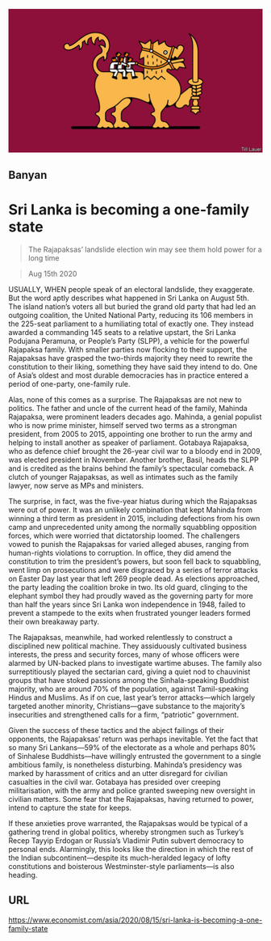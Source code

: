![](./images/20200815_ASD000_0.jpg)

## Banyan

# Sri Lanka is becoming a one-family state

> The Rajapaksas’ landslide election win may see them hold power for a long time

> Aug 15th 2020

USUALLY, WHEN people speak of an electoral landslide, they exaggerate. But the word aptly describes what happened in Sri Lanka on August 5th. The island nation’s voters all but buried the grand old party that had led an outgoing coalition, the United National Party, reducing its 106 members in the 225-seat parliament to a humiliating total of exactly one. They instead awarded a commanding 145 seats to a relative upstart, the Sri Lanka Podujana Peramuna, or People’s Party (SLPP), a vehicle for the powerful Rajapaksa family. With smaller parties now flocking to their support, the Rajapaksas have grasped the two-thirds majority they need to rewrite the constitution to their liking, something they have said they intend to do. One of Asia’s oldest and most durable democracies has in practice entered a period of one-party, one-family rule.

Alas, none of this comes as a surprise. The Rajapaksas are not new to politics. The father and uncle of the current head of the family, Mahinda Rajapaksa, were prominent leaders decades ago. Mahinda, a genial populist who is now prime minister, himself served two terms as a strongman president, from 2005 to 2015, appointing one brother to run the army and helping to install another as speaker of parliament. Gotabaya Rajapaksa, who as defence chief brought the 26-year civil war to a bloody end in 2009, was elected president in November. Another brother, Basil, heads the SLPP and is credited as the brains behind the family’s spectacular comeback. A clutch of younger Rajapaksas, as well as intimates such as the family lawyer, now serve as MPs and ministers.

The surprise, in fact, was the five-year hiatus during which the Rajapaksas were out of power. It was an unlikely combination that kept Mahinda from winning a third term as president in 2015, including defections from his own camp and unprecedented unity among the normally squabbling opposition forces, which were worried that dictatorship loomed. The challengers vowed to punish the Rajapaksas for varied alleged abuses, ranging from human-rights violations to corruption. In office, they did amend the constitution to trim the president’s powers, but soon fell back to squabbling, went limp on prosecutions and were disgraced by a series of terror attacks on Easter Day last year that left 269 people dead. As elections approached, the party leading the coalition broke in two. Its old guard, clinging to the elephant symbol they had proudly waved as the governing party for more than half the years since Sri Lanka won independence in 1948, failed to prevent a stampede to the exits when frustrated younger leaders formed their own breakaway party.

The Rajapaksas, meanwhile, had worked relentlessly to construct a disciplined new political machine. They assiduously cultivated business interests, the press and security forces, many of whose officers were alarmed by UN-backed plans to investigate wartime abuses. The family also surreptitiously played the sectarian card, giving a quiet nod to chauvinist groups that have stoked passions among the Sinhala-speaking Buddhist majority, who are around 70% of the population, against Tamil-speaking Hindus and Muslims. As if on cue, last year’s terror attacks—which largely targeted another minority, Christians—gave substance to the majority’s insecurities and strengthened calls for a firm, “patriotic” government.

Given the success of these tactics and the abject failings of their opponents, the Rajapaksas’ return was perhaps inevitable. Yet the fact that so many Sri Lankans—59% of the electorate as a whole and perhaps 80% of Sinhalese Buddhists—have willingly entrusted the government to a single ambitious family, is nonetheless disturbing. Mahinda’s presidency was marked by harassment of critics and an utter disregard for civilian casualties in the civil war. Gotabaya has presided over creeping militarisation, with the army and police granted sweeping new oversight in civilian matters. Some fear that the Rajapaksas, having returned to power, intend to capture the state for keeps.

If these anxieties prove warranted, the Rajapaksas would be typical of a gathering trend in global politics, whereby strongmen such as Turkey’s Recep Tayyip Erdogan or Russia’s Vladimir Putin subvert democracy to personal ends. Alarmingly, this looks like the direction in which the rest of the Indian subcontinent—despite its much-heralded legacy of lofty constitutions and boisterous Westminster-style parliaments—is also heading.

## URL

https://www.economist.com/asia/2020/08/15/sri-lanka-is-becoming-a-one-family-state

